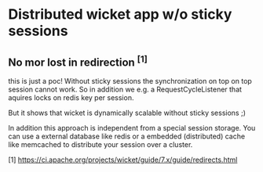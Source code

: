 # Distributed wicket app w/o sticky sessions
## No mor lost in redirection <sup>[1]</sup>

this is just a poc! Without sticky sessions the synchronization on top
on top session cannot work. So in addition we e.g. a RequestCycleListener
that aquires locks on redis key per session. 

But it shows that wicket is dynamically scalable without sticky sessions ;)
 
In addition this approach is independent from a special session storage. 
You can use a external database like redis or a embedded (distributed) cache
like memcached to distribute your session over a cluster.

[1] <https://ci.apache.org/projects/wicket/guide/7.x/guide/redirects.html>
 
  
